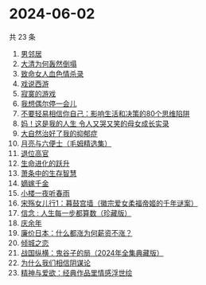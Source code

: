 # 2024-06-02

共 23 条

<!-- BEGIN WEREAD -->
<!-- 最后更新时间 2024-06-02 20:01:15 +0800 -->
1. [男邻居](https://weread.qq.com/web/bookDetail/750323e0813ab8c4bg013c1e)
1. [大清为何轰然倒塌](https://weread.qq.com/web/bookDetail/45e32a60813ab8dfag0107ed)
1. [致命女人血色情杀录](https://weread.qq.com/web/bookDetail/b8e32c70813ab8de0g0161d4)
1. [戏说西游](https://weread.qq.com/web/bookDetail/e5d32a60813ab8bdcg010583)
1. [寂寞的游戏](https://weread.qq.com/web/bookDetail/d3a32f707164850cd3a812d)
1. [我想偶尔停一会儿](https://weread.qq.com/web/bookDetail/57432ab0813ab7d21g018fbb)
1. [不要轻易相信你自己：影响生活和决策的80个思维陷阱](https://weread.qq.com/web/bookDetail/6b532940813ab8cc8g015d3c)
1. [妈！这是我的人生 令人又哭又笑的母女成长实录](https://weread.qq.com/web/bookDetail/f6d32160813ab7e49g012e99)
1. [大自然治好了我的抑郁症](https://weread.qq.com/web/bookDetail/3e232cb0813ab7d65g018ad1)
1. [月亮与六便士（毛姆精选集）](https://weread.qq.com/web/bookDetail/3f932c60723f42ba3f94a30)
1. [退位高官](https://weread.qq.com/web/bookDetail/d0332440813ab8db0g016de8)
1. [生命进化的跃升](https://weread.qq.com/web/bookDetail/26d32ff071f956d326d36a5)
1. [萧条中的生存智慧](https://weread.qq.com/web/bookDetail/4ff32d0071dd8b024ffa088)
1. [嫡嫁千金](https://weread.qq.com/web/bookDetail/e4b325506e6660fe4bd6750)
1. [小楼一夜听春雨](https://weread.qq.com/web/bookDetail/b7232a30813ab8da4g0152a2)
1. [宋殇女儿行1：暮鼓宫墙（徽宗爱女柔福帝姬的千年谜案）](https://weread.qq.com/web/bookDetail/237329c0813ab8dbfg018b25)
1. [信念 : 人生每一步都算数（珍藏版）](https://weread.qq.com/web/bookDetail/9e1326b0813ab8736g0119ec)
1. [庆余年](https://weread.qq.com/web/bookDetail/0ae32be0570f000ae1bf155)
1. [廉价日本：什么都涨为何薪资不涨？](https://weread.qq.com/web/bookDetail/b4e32bf0813ab8df4g01081c)
1. [倾城之恋](https://weread.qq.com/web/bookDetail/3d53237071551cd13d5e2fd)
1. [战国纵横：鬼谷子的局（2024年全集典藏版）](https://weread.qq.com/web/bookDetail/21132100813ab8c02g018dbc)
1. [为什么我们相信阴谋论](https://weread.qq.com/web/bookDetail/5da32ca0813ab8bc3g015a3c)
1. [精神与爱欲：经典作品里情感浮世绘](https://weread.qq.com/web/bookDetail/e65320f0813ab8d60g019d67)
<!-- END WEREAD -->